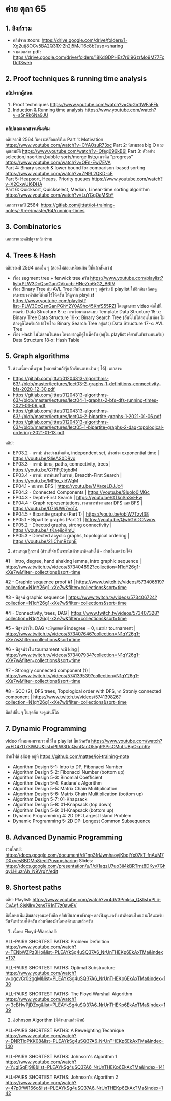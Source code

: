 # ค่าย ตุลา 65

## 1. ลิงก์รวม

- คลิปจาก zoom: https://drive.google.com/drive/folders/1-Xg2utj8OCv5BA2Q31X-2h2j5MJT6c8b?usp=sharing
- รวมเอกสาร pdf: https://drive.google.com/drive/folders/18KdGDPHEz7r6I9GzrMo9M77FcDc13weh

## 2. Proof techniques & running time analysis

### คลิปจากผู้สอน

1. Proof techniques https://www.youtube.com/watch?v=OuGm1WFaFFk
2. Induction & Running time analysis https://www.youtube.com/watch?v=s5nRk6Na9JU

### คลิปและเอกสารเพิ่มเติม

คลิปจากปี 2564 วิเคราะห์อัลกอริทึม:
Part 1: Motivation https://www.youtube.com/watch?v=CYAOsuR73xc
Part 2: นิยามของ big O และคุณสมบัติ https://www.youtube.com/watch?v=Qfeq096kB6I
Part 3: ตัวอย่าง selection,insertion,bubble sorts/merge lists,แนวคิด "progress" https://www.youtube.com/watch?v=OFn-Ewi7EVA  
Part 4: Binary search & lower bound for comparison-based sorting https://www.youtube.com/watch?v=ZN9L2QKD-cE  
Part 5: Heapsort, Heaps, Priority queues https://www.youtube.com/watch?v=X2CxwUl6DHA  
Part 6: Quicksort, Quickselect, Median, Linear-time sorting algorithm https://www.youtube.com/watch?v=LuYGgOaMSbY

เอกสารจากปี 2564: https://gitlab.com/jittat/ioi-training-notes/-/tree/master/64/running-times

## 3. Combinatorics

เอกสารและคลิปดูจากลิงก์รวม

## 4. Trees & Hash

คลิปของปี 2564 และอื่น ๆ (สอนไม่ค่อยเหมือนกัน ปีที่แล้วสั้นกว่า)

- เรื่อง segment tree + fenwick tree ครับ https://www.youtube.com/playlist?list=PLW3DcQsnGanOVkucb-HNeZro6rG2_B6fV
- เรื่อง Binary Tree กับ AVL Tree มันมีแบบยาว ๆ อยู่ครับ มี playlist ให้อีกอัน
  เลือกดูเฉพาะบางหัวข้อที่พิมพ์ไว้ให้ครับ ให้ดูจาก playlist https://www.youtube.com/playlist?list=PLW3DcQsnGanPGhY2Y0A9hc45KnfS55RZI โดยดูเฉพาะ video ต่อไปนี้พอครับ
  Data Structure 8-x: การเขียนคลาสแบบ Template
  Data Structure 15-x: Binary Tree
  Data Structure 16-x: Binary Search Tree (อันนี้ไม่ได้สอนในห้อง ไม่ต้องดูก็ได้ครับถ้าเข้าใจเรื่อง Binary Search Tree อยู่แล้ว)
  Data Structure 17-x: AVL Tree
- เรื่อง Hash ไม่ได้สอนในห้อง ใครอยากดูก็ดูในนี้ครับ (อยู่ใน playlist เดียวกันกับข้างบนครับ) Data Structure 18-x: Hash Table

## 5. Graph algorithms

1. ส่วนเนื้อหาพื้นฐาน (หลายส่วนถ้ารู้แล้วเรียนแบบผ่าน ๆ ได้):
   เอกสาร:

- https://gitlab.com/jittat/01204313-algorithms-63/-/blob/master/lectures/lect03-2-graphs-1-definitions-connectivity-bfs-2020-12-30.pdf
- https://gitlab.com/jittat/01204313-algorithms-63/-/blob/master/lectures/lect04-1-graphs-2-bfs-dfs-running-times-2021-01-06.pdf
- https://gitlab.com/jittat/01204313-algorithms-63/-/blob/master/lectures/lect04-2-bipartite-graphs-1-2021-01-06.pdf
- https://gitlab.com/jittat/01204313-algorithms-63/-/blob/master/lectures/lect05-1-bipartite-graphs-2-dag-topological-ordering-2021-01-13.pdf

คลิป:

- EP03.2 - กราฟ: ตัวอย่างเพิ่มเติม, independent set, ตัวอย่าง exponential time | https://youtu.be/SlieAS0DRvo
- EP03.3 - กราฟ: นิยาม, paths, connectivity, trees | https://youtu.be/G7FFt0tgbdM
- EP03.4 - กราฟ: การค้นหาในกราฟ, Breadth-First Search | https://youtu.be/MPto_xidWqM
- EP04.1 - ทบทวน BFS | https://youtu.be/MXaxeLDJJc4
- EP04.2 - Connected Components | https://youtu.be/9Iuolo0lMGc
- EP04.3 - Depth-First Search | https://youtu.be/GTknSn3vEFw
- EP04.4 - Graph representations, เวลาการทำงานของ DFS และ BFS | https://youtu.be/D7hUWi7voT4
- EP04.5 - Bipartite graphs (Part 1) | https://youtu.be/obiW7Tzvl38
- EP05.1 - Bipartite graphs (Part 2) | https://youtu.be/QwhGVDCNwrw
- EP05.2 - Directed graphs, strong connectivity | https://youtu.be/_tKaejjoKmU
- EP05.3 - Directed acyclic graphs, topological ordering | https://youtu.be/21iChmRzqnE

2. ส่วนทฤษฎีกราฟ (ส่วนที่จำเป็นจะเน้นตัวหนาขีดเส้นใต้ - ส่วนอื่นกดข้ามได้)

#1 - Intro, degree, hand shaking lemma, intro graphic sequence | https://www.twitch.tv/videos/573404892?collection=N1qY26g1-xXe7w&filter=collections&sort=time

#2 - Graphic sequence proof #1 | https://www.twitch.tv/videos/573406519?collection=N1qY26g1-xXe7w&filter=collections&sort=time

#3 - พิสูจน์ graphic sequence | https://www.twitch.tv/videos/573406724?collection=N1qY26g1-xXe7w&filter=collections&sort=time

#4 - Connectivity, trees, DAG | https://www.twitch.tv/videos/573407328?collection=N1qY26g1-xXe7w&filter=collections&sort=time

#5 - พิสูจน์ว่าใน DAG จะมีจุดยอดที่ indegree = 0, แนะนำ tournament | https://www.twitch.tv/videos/573407646?collection=N1qY26g1-xXe7w&filter=collections&sort=time

#6 - พิสูจน์ว่าใน tournament จะมี king | https://www.twitch.tv/videos/573407934?collection=N1qY26g1-xXe7w&filter=collections&sort=time

#7 - Strongly connected component (1) | https://www.twitch.tv/videos/574139539?collection=N1qY26g1-xXe7w&filter=collections&sort=time

#8 - SCC (2), DFS trees, Topological order with DFS, หา Stronly connected component | https://www.twitch.tv/videos/574139826?collection=N1qY26g1-xXe7w&filter=collections&sort=time

มีคลิปอื่น ๆ ในชุดอีก จะดูเล่นก็ได้

## 7. Dynamic Programming

video ทั้งหมดผมรวบรวมไว้ใน playlist นี้แล้วครับ https://www.youtube.com/watch?v=FD4ZD73lWJU&list=PLW3DcQsnGanO5hgRSPisCMuLUBpOkpbRv

ส่วนไฟล์ slide อยู่ที่ https://github.com/nattee/ioi-training-note

- Algorithm Design 5-1: Intro to DP, Fibonacci Number
- Algorithm Design 5-2: Fibonacci Number (bottom up)
- Algorithm Design 5-3: Binomial Coefficient
- Algorithm Design 5-4: Kadane's Algorithm
- Algorithm Design 5-5: Matrix Chain Mulitiplication
- Algorithm Design 5-6: Matrix Chain Mulitiplication (bottom up)
- Algorithm Design 5-7: 01-Knapsack
- Algorithm Design 5-8: 01-Knapsack (top down)
- Algorithm Design 5-9: 01-Knapsack (bottom up)
- Dynamic Programming 4: 2D DP: Largest Island Problem
- Dynamic Programming 5: 2D DP: Longest Common Subsequence

## 8. Advanced Dynamic Programming

รวมโจทย์: https://docs.google.com/document/d/1np3frlJwnhaoyjKbgIYx07kT_fnAuM7DXxvesBBDMo8/edit?usp=sharing
Slides: https://docs.google.com/presentation/u/1/d/1aqzU7uo3ii4kBRTrnt8DKyv7GhqyLHluzrAh_N9VrgY/edit

## 9. Shortest paths

คลิป: Playlist: https://www.youtube.com/watch?v=4dV3Pmksa_Q&list=PLii-CvAgf-8jsNIrv2sns761nT7z0awEV

มีเนื้อหาเพิ่มเติมสองชุดนะครับคือ คลิปเป็นภาษาอังกฤษ ลองฟังดูนะครับ ถ้าติดตรงไหนถามได้นะครับ วันจันทร์ถามได้ครับ ส่วนที่สองมีเนื้อหาด้านบนแล้วครับ

1. เนื้อหา Floyd-Warshall:

ALL-PAIRS SHORTEST PATHS: Problem Definition
https://www.youtube.com/watch?v=TENbWZPz3Ho&list=PLEAYkSg4uSQ37A6_NrUnTHEKp6EkAxTMa&index=137

ALL-PAIRS SHORTEST PATHS: Optimal Substructure
https://www.youtube.com/watch?v=ogcvCr02gqM&list=PLEAYkSg4uSQ37A6_NrUnTHEKp6EkAxTMa&index=138

ALL-PAIRS SHORTEST PATHS: The Floyd Warshall Algorithm
https://www.youtube.com/watch?v=3cBHwPjDZxg&list=PLEAYkSg4uSQ37A6_NrUnTHEKp6EkAxTMa&index=139

2. Johnson Algorithm (มีด้านบนแล้วด้วย)

ALL-PAIRS SHORTEST PATHS: A Reweighting Technique
https://www.youtube.com/watch?v=DNRTlqPKK08&list=PLEAYkSg4uSQ37A6_NrUnTHEKp6EkAxTMa&index=140

ALL-PAIRS SHORTEST PATHS: Johnson's Algorithm 1
https://www.youtube.com/watch?v=YJgISqFj9l8&list=PLEAYkSg4uSQ37A6_NrUnTHEKp6EkAxTMa&index=141

ALL-PAIRS SHORTEST PATHS: Johnson's Algorithm 2
https://www.youtube.com/watch?v=47p0fWl166o&list=PLEAYkSg4uSQ37A6_NrUnTHEKp6EkAxTMa&index=142